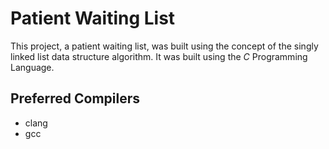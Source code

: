 # Patient Waiting List

This project, a patient waiting list, was built using the concept of the singly linked list data structure algorithm. It was built using the _C_ Programming Language.

## Preferred Compilers  

* clang
* gcc

